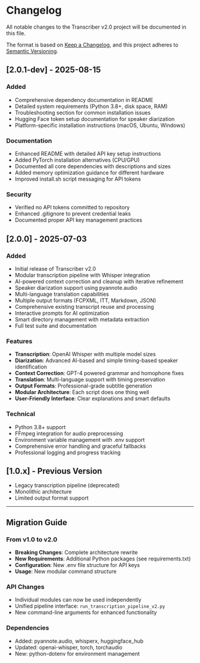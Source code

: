 # Changelog

All notable changes to the Transcriber v2.0 project will be documented in this file.

The format is based on [Keep a Changelog](https://keepachangelog.com/en/1.0.0/),
and this project adheres to [Semantic Versioning](https://semver.org/spec/v2.0.0.html).

## [2.0.1-dev] - 2025-08-15

### Added
- Comprehensive dependency documentation in README
- Detailed system requirements (Python 3.8+, disk space, RAM)
- Troubleshooting section for common installation issues
- Hugging Face token setup documentation for speaker diarization
- Platform-specific installation instructions (macOS, Ubuntu, Windows)

### Documentation
- Enhanced README with detailed API key setup instructions
- Added PyTorch installation alternatives (CPU/GPU)
- Documented all core dependencies with descriptions and sizes
- Added memory optimization guidance for different hardware
- Improved install.sh script messaging for API tokens

### Security
- Verified no API tokens committed to repository
- Enhanced .gitignore to prevent credential leaks
- Documented proper API key management practices

## [2.0.0] - 2025-07-03

### Added
- Initial release of Transcriber v2.0
- Modular transcription pipeline with Whisper integration
- AI-powered context correction and cleanup with iterative refinement
- Speaker diarization support using pyannote.audio
- Multi-language translation capabilities
- Multiple output formats (FCPXML, ITT, Markdown, JSON)
- Comprehensive existing transcript reuse and processing
- Interactive prompts for AI optimization
- Smart directory management with metadata extraction
- Full test suite and documentation

### Features
- **Transcription**: OpenAI Whisper with multiple model sizes
- **Diarization**: Advanced AI-based and simple timing-based speaker identification
- **Context Correction**: GPT-4 powered grammar and homophone fixes
- **Translation**: Multi-language support with timing preservation
- **Output Formats**: Professional-grade subtitle generation
- **Modular Architecture**: Each script does one thing well
- **User-Friendly Interface**: Clear explanations and smart defaults

### Technical
- Python 3.8+ support
- FFmpeg integration for audio preprocessing
- Environment variable management with .env support
- Comprehensive error handling and graceful fallbacks
- Professional logging and progress tracking

## [1.0.x] - Previous Version
- Legacy transcription pipeline (deprecated)
- Monolithic architecture
- Limited output format support

---

## Migration Guide

### From v1.0 to v2.0
- **Breaking Changes**: Complete architecture rewrite
- **New Requirements**: Additional Python packages (see requirements.txt)
- **Configuration**: New .env file structure for API keys
- **Usage**: New modular command structure

### API Changes
- Individual modules can now be used independently
- Unified pipeline interface: `run_transcription_pipeline_v2.py`
- New command-line arguments for enhanced functionality

### Dependencies
- Added: pyannote.audio, whisperx, huggingface_hub
- Updated: openai-whisper, torch, torchaudio
- New: python-dotenv for environment management
